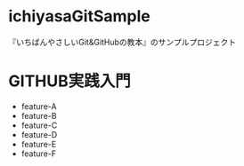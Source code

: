 # ichiyasaGitSample
『いちばんやさしいGit&GitHubの教本』のサンプルプロジェクト

# GITHUB実践入門
- feature-A
- feature-B
- feature-C
- feature-D
- feature-E
- feature-F